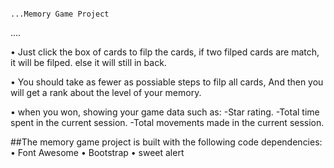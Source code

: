                                                                           ...Memory Game Project

....


• Just click the box of cards to filp the cards, if two filped cards are match, it will be filped. else it will still in back.

• You should take as fewer as possiable steps to filp all cards, And then you will get a rank about the level of your memory.

• when you won, showing your game data such as:
-Star rating.
-Total time spent in the current session.
-Total movements made in the current session.

##The memory game project is built with the following code dependencies:
•	Font Awesome
•	Bootstrap
•	sweet alert
